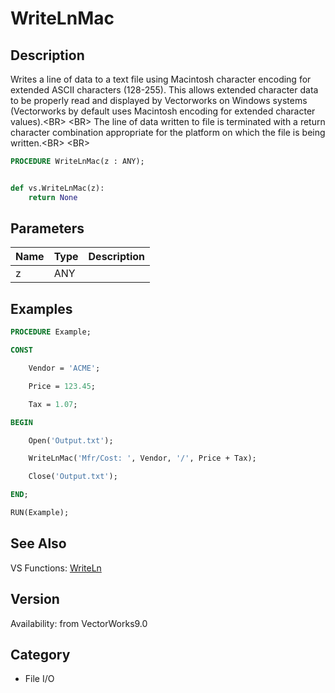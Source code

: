 # WriteLnMac

## Description
Writes a line of data to a text file using Macintosh character encoding for extended ASCII characters (128-255). This allows extended character data to be properly read and displayed by Vectorworks on Windows systems (Vectorworks by default uses Macintosh encoding for extended character values).&lt;BR&gt;
&lt;BR&gt;
The line of data written to file is terminated with a return character combination appropriate for the platform on which the file is being written.&lt;BR&gt;
&lt;BR&gt;


```pascal
PROCEDURE WriteLnMac(z : ANY);
```

```python

def vs.WriteLnMac(z):
    return None
```

## Parameters
|Name|Type|Description|
|---|---|---|
|z|ANY||

## Examples
```pascal
PROCEDURE Example;

CONST

	Vendor = 'ACME';

	Price = 123.45;

	Tax = 1.07;

BEGIN

	Open('Output.txt');

	WriteLnMac('Mfr/Cost: ', Vendor, '/', Price + Tax);

	Close('Output.txt');

END;

RUN(Example);


```

## See Also
VS Functions:
[WriteLn](WriteLn.md)

## Version
Availability: from VectorWorks9.0
## Category
* File I/O

